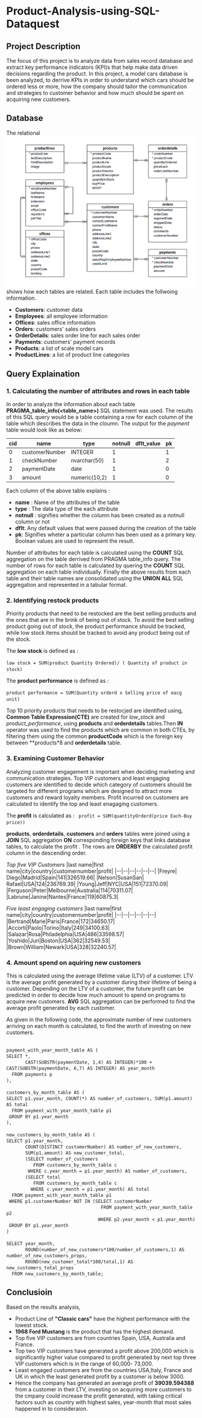# Product-Analysis-using-SQL-Dataquest
## Project Description 
The focus of this project is to analyze data from sales record database and extract key performance indicators (KPI)s that help make data driven decisions regarding the product. In this project, a model cars database is been analyzed, to derrive KPIs in order to understand which cars should be ordered less or more, how the company should tailor the communication and strategies to customer behavior and how much should be spent on acquiring new customers. 
## Database 
The relational ![database schema](Images/model_car_schema.png) shows how each tables are related. Each table includes the follwoing information. 
    
- **Customers**: customer data
- **Employees**: all employee information
- **Offices**: sales office information
- **Orders**: customers' sales orders
- **OrderDetails**: sales order line for each sales order
- **Payments**: customers' payment records
- **Products**: a list of scale model cars
- **ProductLines**: a list of product line categories
## Query Explaination

### 1. Calculating the number of attributes and rows in each table

In order to analyze the information about each table **PRAGMA_table_info(<table_name>)** SQL statement was used. The results of this SQL query would be a table containing a row for each column of the table which describes the data in the cloumn. The output for the *payment* table would look like as below:

|cid|name|type|notnull|dflt_value|pk|
|--|--|--|--|--|--|
|0|customerNumber|INTEGER|1| |1|
|1|checkNumber|nvarchar(50)|1| |2|
|2|paymentDate|date|1| | 0|
|3|amount|numeric(10,2)|1| |0 |

Each column of the above table explains : 
- **name** : Name of the attributes of the table 
- **type** : The data type of the each attribute
- **notnull** : signifies whether the column has been created as a notnull column or not
- **dflt**: Any default values that were passed during the creation of the table
- **pk**: Signifies wheter a particular column has been used as a primary key. Boolean values are used to represent the result.

Number of attributes for each table is calculated  using the **COUNT** SQL aggregation on the table derrived from PRAGMA table_info query. The number of rows for each table is  calculated by quering the **COUNT** SQL aggregation on each table individually. Finally the above results from each table and their table names are consolidated using the **UNION ALL** SQL aggregation and represented in a tabular format. 

### 2. Identifying restock products 
Priority products that need to be restocked are the best selling products and the ones that are in the brink of being  out of stock. To avoid the best selling product going out of stock, the product performance should be tracked, while low stock items should be tracked to avoid any product being out of the stock. 

The **low stock** is defined as : 

```low stock = SUM(product Quantity Ordered)/ ( Quantity of product in stock) ```

The **product performance** is defined as : 

``` product performance = SUM(Quantity orderd x Selling price of eacg unit) ```

 Top 10 priority products that needs to be restocjed are identified using, **Common Table Expression(CTE)** are created for *low_stock* and *product_performance*, using **products** and **orderdetails** tables.Then **IN** operator was used to find the products which are common in both CTEs, by filtering them using the common **productCode** which is the foreign key between **products*8 and **orderdetails** table.

### 3. Examining Customer Behavior
Analyzing customer engagement is important when deciding marketing and communication strategies. Top VIP customers and least engaging customers are identified to decide which category of customers should be targeted for different programs which are designed to attract more customers and reward loyalty members. Profit incurred on customers are calculated to identify the top and least enagaging customers. 

The **profit** is calculated as : 
``` profit = SUM(quantityOrderd(price Each-Buy price))```

**products**, **orderdetails**, **customers** and **orders** tables were joined using a **JOIN** SQL aggregation **ON** corresponding foreign keys that links database tables, to calculate the profit . The rows are **ORDERBY** the calculated profit column in the descending order. 

*Top five VIP Customers*
|last name|first name|city|country|customernumber|profit|
|--|--|--|--|--|--|
|Freyre| Diego|Madrid|Spain|141|326519.66|
|Nelson|SusanSan| Rafael|USA|124|236769.39|
|Young|Jeff|NYC|USA|151|72370.09|
|Ferguson|Peter|Melbourne|Australia|114|70311.07|
|Labrune|Janine|Nantes|France|119|60875.3|

*Five least engaging customers*
|last name|first name|city|country|customernumber|profit|
|--|--|--|--|--|--|
|Bertrand|Marie|Paris|France|172|34650.17|
|Accorti|Paolo|Torino|Italy|249|34100.63|
|Salazar|Rosa|Philadelphia|USA|486|33598.57|
|Yoshido|Juri|Boston|USA|362|32549.53|
|Brown|William|Newark|USA|328|32240.57|


### 4. Amount spend on aquiring new customers 

This is calculated using the average lifetime value (LTV) of a customer. LTV is the average profit generated by a customer during their lifetime of being a customer. Depending on the LTV of a customer, the future profit can be predicted in order to decide how much amount to spend on programs to acquire new customers. **AVG** SQL aggregation can be performed to find the average profit generated by each customer.

As given in the following code, the approximate number of new customers arriving on each month is calculated, to find the worth of  investing on new customers.
```WITH 

payment_with_year_month_table AS (
SELECT *, 
       CAST(SUBSTR(paymentDate, 1,4) AS INTEGER)*100 + CAST(SUBSTR(paymentDate, 6,7) AS INTEGER) AS year_month
  FROM payments p
),

customers_by_month_table AS (
SELECT p1.year_month, COUNT(*) AS number_of_customers, SUM(p1.amount) AS total
  FROM payment_with_year_month_table p1
 GROUP BY p1.year_month
),

new_customers_by_month_table AS (
SELECT p1.year_month, 
       COUNT(DISTINCT customerNumber) AS number_of_new_customers,
       SUM(p1.amount) AS new_customer_total,
       (SELECT number_of_customers
          FROM customers_by_month_table c
        WHERE c.year_month = p1.year_month) AS number_of_customers,
       (SELECT total
          FROM customers_by_month_table c
         WHERE c.year_month = p1.year_month) AS total
  FROM payment_with_year_month_table p1
 WHERE p1.customerNumber NOT IN (SELECT customerNumber
                                   FROM payment_with_year_month_table p2
                                  WHERE p2.year_month < p1.year_month)
 GROUP BY p1.year_month
)

SELECT year_month, 
       ROUND(number_of_new_customers*100/number_of_customers,1) AS number_of_new_customers_props,
       ROUND(new_customer_total*100/total,1) AS new_customers_total_props
  FROM new_customers_by_month_table;
```

## Conclusioin
Based on the results analysis, 
- Product Line of **"Classic cars"**  have the highest performance with the lowest stock. 
- **1968 Ford Mustang** is the product that has the highest demand.
- Top five VIP customers are from countries Spain, USA, Australia and France.
- Top two VIP customers have generated a profit above 200,000 which is significantly higher value compared to profit generated by next top three VIP customers which is in the range of 60,000- 73,000.
 - Least engaged customers are from the countries USA,Italy, France and UK in which the least generated profit by a customer is below 3000.
 - Hence the company has generated an average profit of **39039.594388** from a customer in their LTV, investing on acquiring more customers 
 to the cmpany could increase the profit generated, with taking critical factors such as country with highest sales,  year-month that most sales happened in to consideraion.




























